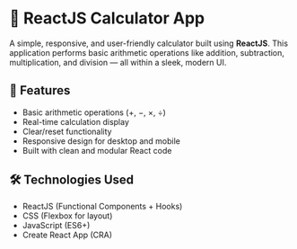 # 🧮 ReactJS Calculator App

A simple, responsive, and user-friendly calculator built using **ReactJS**. This application performs basic arithmetic operations like addition, subtraction, multiplication, and division — all within a sleek, modern UI.

## 🚀 Features

- Basic arithmetic operations (+, −, ×, ÷)
- Real-time calculation display
- Clear/reset functionality
- Responsive design for desktop and mobile
- Built with clean and modular React code
  
## 🛠️ Technologies Used

- ReactJS (Functional Components + Hooks)
- CSS (Flexbox for layout)
- JavaScript (ES6+)
- Create React App (CRA)

